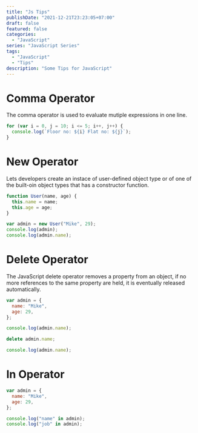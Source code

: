 ```yaml
---
title: "Js Tips"
publishDate: "2021-12-21T23:23:05+07:00"
draft: false
featured: false
categories:
  - "JavaScript"
series: "JavaScript Series"
tags:
  - "JavaScript"
  - "Tips"
description: "Some Tips for JavaScript"
---
```


# Comma Operator

The comma operator is used to evaluate mutiple expressions in one line.

```javascript
for (var i = 0, j = 10; i <= 5; i++, j++) {
  console.log(`Floor no: ${i} Flat no: ${j}`);
}
```

# New Operator

Lets developers create an instace of user-defined object type or of one of the built-oin object types that has a constructor function.

```javascript
function User(name, age) {
  this.name = name;
  this.age = age;
}

var admin = new User("Mike", 29);
console.log(admin);
console.log(admin.name);
```

# Delete Operator

The JavaScript delete operator removes a property from an object, if no more references to the same property are held, it is eventually released automatically.

```javascript
var admin = {
  name: "Mike",
  age: 29,
};

console.log(admin.name);

delete admin.name;

console.log(admin.name);
```

# In Operator

```javascript
var admin = {
  name: "Mike",
  age: 29,
};

console.log("name" in admin);
console.log("job" in admin);
```
